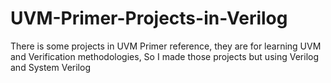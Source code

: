 # UVM-Primer-Projects-in-Verilog
There is some projects in UVM Primer reference, they are for learning UVM and Verification methodologies, So I made those projects but using Verilog and System Verilog 
